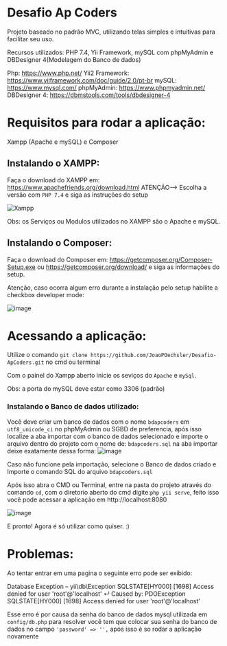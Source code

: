# Desafio Ap Coders

Projeto baseado no padrão MVC, utilizando telas simples e intuitivas para facilitar seu uso. 

Recursos utilizados: PHP 7.4, Yii Framework, mySQL com phpMyAdmin e DBDesigner 4(Modelagem do Banco de dados)

Php: https://www.php.net/
Yii2 Framework: https://www.yiiframework.com/doc/guide/2.0/pt-br
mySQL: https://www.mysql.com/
phpMyAdmin: https://www.phpmyadmin.net/
DBDesigner 4: https://dbmstools.com/tools/dbdesigner-4

# Requisitos para rodar a aplicação:

Xampp (Apache e mySQL) e Composer

## Instalando o XAMPP:

Faça o download do XAMPP em: https://www.apachefriends.org/download.html
ATENÇÃO--> Escolha a versão com ```PHP 7.4``` e siga as instruções do setup 

![Xampp](https://user-images.githubusercontent.com/54291049/149547605-e47425b2-01da-47d0-850f-d5a78f2504a4.png)

Obs: os Serviços ou Modulos utilizados no XAMPP são o Apache e mySQL.

## Instalando o Composer:

Faça o download do Composer em: https://getcomposer.org/Composer-Setup.exe ou https://getcomposer.org/download/ e siga as informações do setup.

Atenção, caso ocorra algum erro durante a instalação pelo setup habilite a checkbox developer mode:

![image](https://user-images.githubusercontent.com/54291049/149763005-32bf2e3d-ac40-4bae-8169-4c6ee174550c.png)

# Acessando a aplicação:

Utilize o comando ```git clone https://github.com/JoaoPOechsler/Desafio-ApCoders.git``` no cmd ou terminal

Com o painel do Xampp aberto inicie os seviços do ```Apache``` e ```mySql```.

Obs: a porta do mySQL deve estar como 3306 (padrão)

### Instalando o Banco de dados utilizado:

Você deve criar um banco de dados com o nome ```bdapcoders``` em ```utf8_unicode_ci``` no phpMyAdmin ou SGBD de preferencia, após isso localize a aba importar com o banco de dados selecionado e importe o arquivo dentro do projeto com o nome de: ```bdapcoders.sql``` na aba importar deixe exatamente dessa forma:
![image](https://user-images.githubusercontent.com/54291049/149548734-37f79cd9-4d54-497d-9257-ae86c5f28ef9.png)

Caso não funcione pela importação, selecione o Banco de dados criado e Importe o comando SQL do arquivo ```bdapcoders.sql``` 

Após isso abra o CMD ou Terminal, entre na pasta do projeto através do comando ```cd```, com o diretorio aberto do cmd digite:```php yii serve```, feito isso você pode acessar a aplicação em 
http://localhost:8080

![image](https://user-images.githubusercontent.com/54291049/150614303-3c940c40-8576-4bf8-8695-fcffc85bd759.png)

E pronto! Agora é só utilizar como quiser. :)

# Problemas:

Ao tentar entrar em uma pagina o seguinte erro pode ser exibido:

Database Exception – yii\db\Exception
SQLSTATE[HY000] [1698] Access denied for user 'root'@'localhost'
↵
Caused by: PDOException
SQLSTATE[HY000] [1698] Access denied for user 'root'@'localhost'

Esse erro é por causa da senha do banco de dados mysql utilizada em ```config/db.php``` para resolver vocẽ tem que colocar sua senha do banco de dados no campo ```'password' => '',```
após isso é so rodar a aplicação novamente


